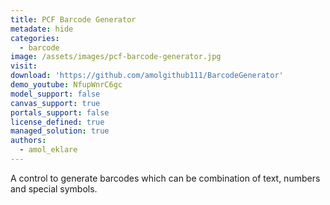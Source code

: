 ```yaml
---
title: PCF Barcode Generator
metadate: hide
categories:
  - barcode
image: /assets/images/pcf-barcode-generator.jpg
visit: 
download: 'https://github.com/amolgithub111/BarcodeGenerator'
demo_youtube: NfupWnrC6gc
model_support: false
canvas_support: true
portals_support: false
license_defined: true
managed_solution: true
authors:
  - amol_eklare
---
```

A control to generate barcodes which can be combination of text, numbers and special symbols.
